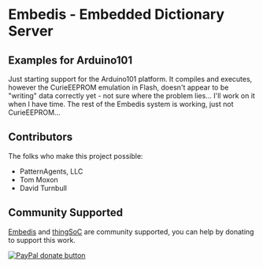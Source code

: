 # Embedis - Embedded Dictionary Server

## Examples for Arduino101

Just starting support for the Arduino101 platform.
It compiles and executes, however the CurieEEPROM emulation in Flash,
doesn't appear to be "writing" data correctly yet - not sure where the problem lies...
I'll work on it when I have time.
The rest of the Embedis system is working, just not CurieEEPROM...

## Contributors

The folks who make this project possible:

 * PatternAgents, LLC
 * Tom Moxon
 * David Turnbull

## Community Supported

[Embedis](https://github.com/thingSoC/embedis) and  [thingSoC](http://www.thingsoc.com) are community supported, you can help by donating to support this work.

<span class="badge-paypal"><a href="https://www.paypal.com/cgi-bin/webscr?cmd=_s-xclick&amp;hosted_button_id=5NPC24C7VQ89L" title="Donate to this project using Paypal"><img src="https://img.shields.io/badge/paypal-donate-yellow.svg" alt="PayPal donate button" /></a></span>

